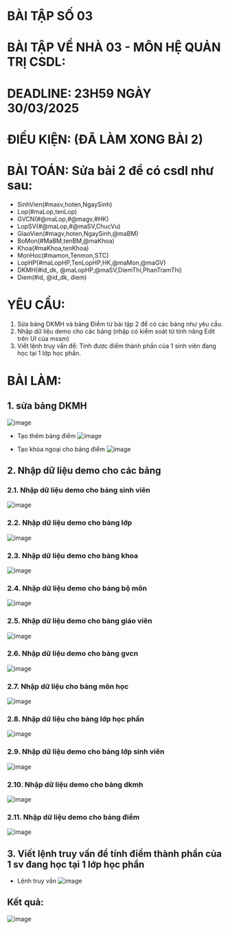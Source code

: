 # BÀI TẬP SỐ 03
# BÀI TẬP VỀ NHÀ 03 - MÔN HỆ QUẢN TRỊ CSDL:
# DEADLINE: 23H59 NGÀY 30/03/2025
# ĐIỀU KIỆN: (ĐÃ LÀM XONG BÀI 2)

# BÀI TOÁN: Sửa bài 2 để có csdl như sau:
  + SinhVien(#masv,hoten,NgaySinh)
  + Lop(#maLop,tenLop)
  + GVCN(#@maLop,#@magv,#HK)
  + LopSV(#@maLop,#@maSV,ChucVu)
  + GiaoVien(#magv,hoten,NgaySinh,@maBM)
  + BoMon(#MaBM,tenBM,@maKhoa)
  + Khoa(#maKhoa,tenKhoa)
  + MonHoc(#mamon,Tenmon,STC)
  + LopHP(#maLopHP,TenLopHP,HK,@maMon,@maGV)
  + DKMH(#id_dk, @maLopHP,@maSV,DiemThi,PhanTramThi)
  + Diem(#id, @id_dk, diem)

# YÊU CẦU:
1. Sửa bảng DKMH và bảng Điểm từ bài tập 2 để có các bảng như yêu cầu.
2. Nhập dữ liệu demo cho các bảng (nhập có kiểm soát từ tính năng Edit trên UI của mssm)
3. Viết lệnh truy vấn để: Tính được điểm thành phần của 1 sinh viên đang học tại 1 lớp học phần.

# BÀI LÀM: 
## 1.  sửa bảng DKMH 
![image](https://github.com/user-attachments/assets/a780c8ac-5efc-484b-8a6c-dd1bfc31d14a)

- Tạo thêm bảng điểm 
![image](https://github.com/user-attachments/assets/b672403f-4bd1-4715-889d-6bcce4b63ee5)

- Tạo khóa ngoại cho bảng điểm
![image](https://github.com/user-attachments/assets/d0a32b71-7784-4e55-bbdc-02483f46b192)

## 2. Nhập dữ liệu demo cho các bảng
### 2.1. Nhập dữ liệu demo cho bảng sinh viên
![image](https://github.com/user-attachments/assets/bab3c601-b44e-4764-9034-9c3c2bf07479)

### 2.2. Nhập dữ liệu demo cho bảng lớp
![image](https://github.com/user-attachments/assets/7458d64b-8ff4-4af0-80cc-3c1bbb32858c)

### 2.3. Nhập dữ liệu demo cho bảng khoa
![image](https://github.com/user-attachments/assets/707afea5-627b-4c09-a89f-61fdffeff981)

### 2.4. Nhập dữ liệu demo cho bảng bộ môn 
![image](https://github.com/user-attachments/assets/c0633840-20d0-410d-84f8-4499a031646f)

### 2.5. Nhập dữ liệu demo cho bảng giáo viên
![image](https://github.com/user-attachments/assets/eb190a07-3792-4c99-b5ed-0815c3ccfe57)

### 2.6. Nhập dữ liệu demo cho bảng gvcn 
![image](https://github.com/user-attachments/assets/7747141b-38ec-45ef-9d08-2c3f13e1ef2a)

### 2.7. Nhập dữ liệu cho bảng môn học 
![image](https://github.com/user-attachments/assets/f79a23ba-01fe-4ef4-9854-e5a1f1070ec6)

### 2.8. Nhập dữ liệu cho bảng lớp học phần
![image](https://github.com/user-attachments/assets/ac0198ee-44f5-47d6-96cc-83f4ee7ed634)

### 2.9. Nhập dữ liệu demo cho bảng lớp sinh viên
![image](https://github.com/user-attachments/assets/d2af5d8b-8dd5-4995-a10c-bd080490b4bc)

### 2.10. Nhập dữ liệu demo cho bảng dkmh
![image](https://github.com/user-attachments/assets/cc8cc753-ea95-499f-af92-7acaa33d55b8)

### 2.11. Nhập dữ liệu demo cho bảng điểm 
![image](https://github.com/user-attachments/assets/1ce0fd58-71f3-49b9-bdac-9ca13eb2a8df)

## 3. Viết lệnh truy vấn để tính điểm thành phần của 1 sv đang học tại 1 lớp học phần 
- Lệnh truy vấn
![image](https://github.com/user-attachments/assets/5a132c11-99c2-42f5-8ae8-2604c549a3a2)

## Kết quả: 
![image](https://github.com/user-attachments/assets/8666edfc-ded4-46f8-93ca-5979a72f04ce)

 























